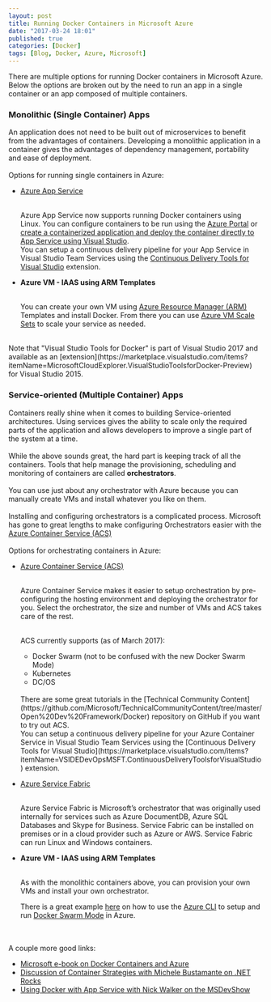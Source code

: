 ```yaml
---
layout: post
title: Running Docker Containers in Microsoft Azure
date: "2017-03-24 18:01"
published: true
categories: [Docker]
tags: [Blog, Docker, Azure, Microsoft]
---
```


There are multiple options for running Docker containers in Microsoft Azure. Below the options are broken out by the need to run an app in a single container or an app composed of multiple containers.

<!--more-->

### Monolithic (Single Container) Apps
An application does not need to be built out of microservices to benefit from the advantages of containers.
Developing a monolithic application in a container gives the advantages of dependency management, portability and ease of deployment.
<br><br>
Options for running single containers in Azure:

* [Azure App Service](https://azure.microsoft.com/en-us/services/app-service/web/)

    <br>Azure App Service now supports running Docker containers using Linux.  You can configure containers to be run using the [Azure Portal](https://docs.microsoft.com/en-us/azure/app-service-web/app-service-linux-using-custom-docker-image) or [create a containerized application and deploy the container directly to App Service using Visual Studio](https://blogs.msdn.microsoft.com/webdev/2016/11/16/new-docker-tools-for-visual-studio/).
    <br>
    You can setup a continuous delivery pipeline for your App Service in Visual Studio Team Services using the [Continuous Delivery Tools for Visual Studio](https://marketplace.visualstudio.com/items?itemName=VSIDEDevOpsMSFT.ContinuousDeliveryToolsforVisualStudio) extension.

* <strong>Azure VM - IAAS using ARM Templates</strong>

    <br>You can create your own VM using [Azure Resource Manager (ARM)](https://docs.microsoft.com/en-us/azure/azure-resource-manager/resource-group-overview) Templates and install Docker.  From there you can use [Azure VM Scale Sets](https://docs.microsoft.com/en-us/azure/virtual-machine-scale-sets/virtual-machine-scale-sets-overview) to scale your service as needed.



<br>
Note that "Visual Studio Tools for Docker" is part of Visual Studio 2017 and available as an [extension](https://marketplace.visualstudio.com/items?itemName=MicrosoftCloudExplorer.VisualStudioToolsforDocker-Preview) for Visual Studio 2015.



### Service-oriented (Multiple Container) Apps
Containers really shine when it comes to building Service-oriented architectures.  Using services gives the ability to scale only the required parts of the application and allows developers to improve a single part of the system at a time.
<br><br>
While the above sounds great, the hard part is keeping track of all the containers.
Tools that help manage the provisioning, scheduling and monitoring of containers are called <strong>orchestrators</strong>.
<br><br>
You can use just about any orchestrator with Azure because you can manually create VMs and install whatever you like on them.  
<br>Installing and configuring orchestrators is a complicated process.  Microsoft has gone to great lengths to make configuring Orchestrators easier with the  [Azure Container Service (ACS)](https://azure.microsoft.com/en-us/services/container-service/)
<br>
<br>
Options for orchestrating containers in Azure:

- [Azure Container Service (ACS)](https://azure.microsoft.com/en-us/services/container-service/)

    <br>Azure Container Service makes it easier to setup orchestration by pre-configuring the hosting environment and deploying the orchestrator for you.  Select the orchestrator, the size and number of VMs and ACS takes care of the rest.

    <br>ACS currently supports (as of March 2017):

    - Docker Swarm (not to be confused with the new Docker Swarm Mode)
    - Kubernetes
    - DC/OS 

    <br>
    There are some great tutorials in the [Technical Community Content](https://github.com/Microsoft/TechnicalCommunityContent/tree/master/Open%20Dev%20Framework/Docker) repository on GitHub if you want to try out ACS.
    <br>
    You can setup a continuous delivery pipeline for your Azure Container Service in Visual Studio Team Services using the [Continuous Delivery Tools for Visual Studio](https://marketplace.visualstudio.com/items?itemName=VSIDEDevOpsMSFT.ContinuousDeliveryToolsforVisualStudio) extension.

- [Azure Service Fabric](https://azure.microsoft.com/en-us/services/service-fabric/)

    <br>Azure Service Fabric is Microsoft’s orchestrator that was originally used internally for services such as Azure DocumentDB, Azure SQL Databases and Skype for Business.  Service Fabric can be installed on premises or in a cloud provider such as Azure or AWS.  Service Fabric can run Linux and Windows containers. 


- <strong>Azure VM - IAAS using ARM Templates</strong>

    <br>As with the monolithic containers above, you can provision your own VMs and install your own orchestrator.

    There is a great example [here](https://github.com/tripdubroot/ContainerCamp/blob/master/labfour/deploy-docker-swarm.md) on how to use the [Azure CLI](https://docs.microsoft.com/en-us/cli/azure/get-started-with-azure-cli) to setup and run [Docker Swarm Mode](https://docs.docker.com/engine/swarm/) in Azure.

<br><br>
A couple more good links:<br>

- [Microsoft e-book on Docker Containers and Azure](https://blogs.msdn.microsoft.com/cesardelatorre/2016/11/16/free-ebook-on-containerized-docker-application-lifecycle-with-microsoft-tools-and-platform/)
- [Discussion of Container Strategies with Michele Bustamante on .NET Rocks](https://www.dotnetrocks.com/?show=1419)
- [Using Docker with App Service with Nick Walker on the MSDevShow](http://msdevshow.com/2017/03/web-apps-with-nick-walker/)